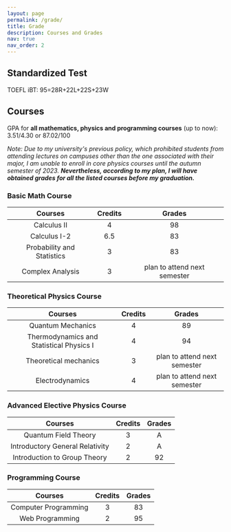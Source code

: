 ```yaml
---
layout: page
permalink: /grade/
title: Grade
description: Courses and Grades
nav: true
nav_order: 2
---
```


## Standardized Test
TOEFL iBT: 95=28R+22L+22S+23W
## Courses
GPA for **all mathematics, physics and programming courses** (up to now): 3.51/4.30 or 87.02/100


*Note: Due to my university's previous policy, which prohibited students from attending lectures on campuses other than the one associated with their major, I am unable to enroll in core physics courses until the autumn semester of 2023.* ***Nevertheless, according to my plan, I will have obtained grades for all the listed courses before my graduation.***

### Basic Math Course


| Courses      | Credits | Grades    |
| :---:       |    :----:   |         :---: |
| Calculus II      | 4       | 98  |
| Calculus I-2   | 6.5        | 83     |
| Probability and Statistics | 3 |  83 | 
| Complex Analysis | 3 | plan to attend next semester|


### Theoretical Physics Course


| Courses      | Credits | Grades    |
| :---:       |    :----:   |         :---: |
| Quantum Mechanics | 4 | 89 |
| Thermodynamics and Statistical Physics I | 4 | 94 |
| Theoretical mechanics | 3 | plan to attend next semester |
| Electrodynamics | 4 | plan to attend next semester |


### Advanced Elective Physics Course


| Courses      | Credits | Grades    |
| :---:       |    :----:   |         :---: |
| Quantum Field Theory | 3 | A |
| Introductory General Relativity | 2 | A |
| Introduction to Group Theory | 2 | 92 |


### Programming Course

| Courses      | Credits | Grades    |
| :---:       |    :----:   |         :---: |
| Computer Programming | 3 | 83 |
| Web Programming | 2 | 95 |